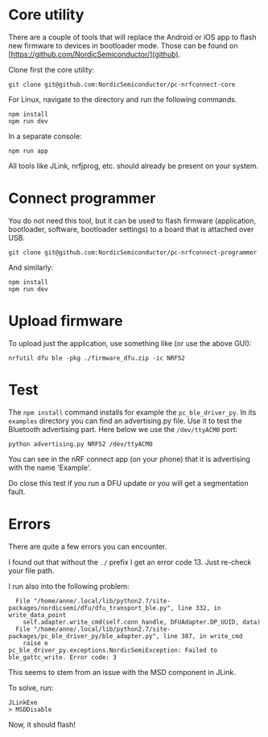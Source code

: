 # Core utility

There are a couple of tools that will replace the Android or iOS app to flash new firmware to devices in bootloader
mode. Those can be found on [https://github.com/NordicSemiconductor/](github).

Clone first the core utility:

    git clone git@github.com:NordicSemiconductor/pc-nrfconnect-core

For Linux, navigate to the directory and run the following commands.

    npm install
    npm run dev

In a separate console:

    npm run app

All tools like JLink, nrfjprog, etc. should already be present on your system.

# Connect programmer

You do not need this tool, but it can be used to flash firmware (application, bootloader, software, bootloader 
settings) to a board that is attached over USB.

    git clone git@github.com:NordicSemiconductor/pc-nrfconnect-programmer

And similarly:

    npm install
    npm run dev

# Upload firmware

To upload just the application, use something like (or use the above GUI):

    nrfutil dfu ble -pkg ./firmware_dfu.zip -ic NRF52

# Test

The `npm install` command installs for example the `pc_ble_driver_py`. In its `examples` directory you can find an
advertising.py file. Use it to test the Bluetooth advertising part. Here below we use the `/dev/ttyACM0` port:

    python advertising.py NRF52 /dev/ttyACM0

You can see in the nRF connect app (on your phone) that it is advertising with the name 'Example'.

Do close this test if you run a DFU update or you will get a segmentation fault. 

# Errors

There are quite a few errors you can encounter. 

I found out that without the `./` prefix I get an error code 13. Just re-check your file path.

I run also into the following problem:

      File "/home/anne/.local/lib/python2.7/site-packages/nordicsemi/dfu/dfu_transport_ble.py", line 332, in write_data_point
        self.adapter.write_cmd(self.conn_handle, DFUAdapter.DP_UUID, data)
      File "/home/anne/.local/lib/python2.7/site-packages/pc_ble_driver_py/ble_adapter.py", line 387, in write_cmd
        raise e
    pc_ble_driver_py.exceptions.NordicSemiException: Failed to ble_gattc_write. Error code: 3

This seems to stem from an issue with the MSD component in JLink.

To solve, run:

    JLinkExe
    > MSDDisable

Now, it should flash!
